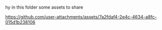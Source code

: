 hy in this folder some assets to share


https://github.com/user-attachments/assets/7a2fdaf4-2e4c-4634-a8fc-015d1b238106

